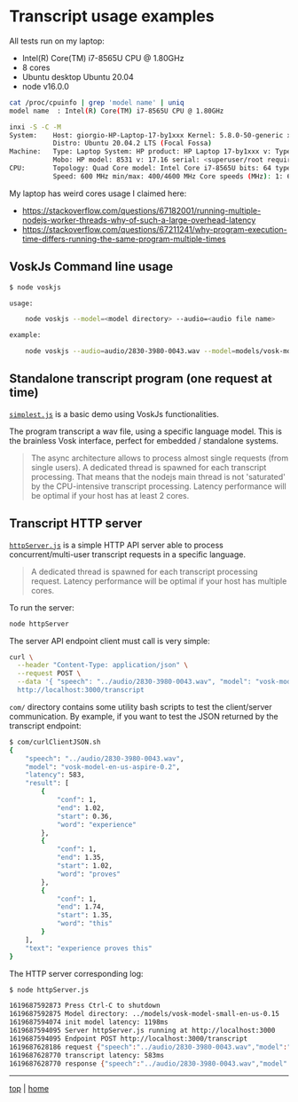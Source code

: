 # Transcript usage examples

All tests run on my laptop:

- Intel(R) Core(TM) i7-8565U CPU @ 1.80GHz
- 8 cores
- Ubuntu desktop Ubuntu 20.04
- node v16.0.0


```bash
cat /proc/cpuinfo | grep 'model name' | uniq
model name  : Intel(R) Core(TM) i7-8565U CPU @ 1.80GHz
```

```bash
inxi -S -C -M
System:    Host: giorgio-HP-Laptop-17-by1xxx Kernel: 5.8.0-50-generic x86_64 bits: 64 Desktop: Gnome 3.36.7 
           Distro: Ubuntu 20.04.2 LTS (Focal Fossa) 
Machine:   Type: Laptop System: HP product: HP Laptop 17-by1xxx v: Type1ProductConfigId serial: <superuser/root required> 
           Mobo: HP model: 8531 v: 17.16 serial: <superuser/root required> UEFI: Insyde v: F.32 date: 12/14/2018 
CPU:       Topology: Quad Core model: Intel Core i7-8565U bits: 64 type: MT MCP L2 cache: 8192 KiB 
           Speed: 600 MHz min/max: 400/4600 MHz Core speeds (MHz): 1: 600 2: 600 3: 600 4: 600 5: 600 6: 600 7: 600 8: 600 
```

My laptop has weird cores usage I claimed here:
- https://stackoverflow.com/questions/67182001/running-multiple-nodejs-worker-threads-why-of-such-a-large-overhead-latency
- https://stackoverflow.com/questions/67211241/why-program-execution-time-differs-running-the-same-program-multiple-times


## VoskJs Command line usage

```bash
$ node voskjs

usage:

    node voskjs --model=<model directory> --audio=<audio file name>

example:

    node voskjs --audio=audio/2830-3980-0043.wav --model=models/vosk-model-en-us-aspire-0.2
```

## Standalone transcript program (one request at time)

[`simplest.js`](simplest.js) is a basic demo using VoskJs functionalities. 

The program transcript a wav file, using a specific language model. 
This is the brainless Vosk interface, perfect for embedded / standalone systems.

> The async architecture allows to process almost single requests (from single users).
> A dedicated thread is spawned for each transcript processing. 
> That means that the nodejs main thread is not 'saturated' by the CPU-intensive transcript processing.
> Latency performance will be optimal if your host has at least 2 cores.


## Transcript HTTP server 

[`httpServer.js`](httpServer.js) is a simple HTTP API server 
able to process concurrent/multi-user transcript requests in a specific language.

> A dedicated thread is spawned for each transcript processing request. 
> Latency performance will be optimal if your host has multiple cores.


To run the server: 

```bash
node httpServer
```


The server API endpoint client must call is very simple:

```bash
curl \
  --header "Content-Type: application/json" \
  --request POST \
  --data '{ "speech": "../audio/2830-3980-0043.wav", "model": "vosk-model-en-us-aspire-0.2"} \
  http://localhost:3000/transcript
```

`com/` directory contains some utility bash scripts to test the client/server communication.
By example, if you want to test the JSON returned by the transcript endpoint: 

```bash
$ com/curlClientJSON.sh
{
    "speech": "../audio/2830-3980-0043.wav",
    "model": "vosk-model-en-us-aspire-0.2",
    "latency": 583,
    "result": [
        {
            "conf": 1,
            "end": 1.02,
            "start": 0.36,
            "word": "experience"
        },
        {
            "conf": 1,
            "end": 1.35,
            "start": 1.02,
            "word": "proves"
        },
        {
            "conf": 1,
            "end": 1.74,
            "start": 1.35,
            "word": "this"
        }
    ],
    "text": "experience proves this"
}

```

The HTTP server corresponding log:

```bash
$ node httpServer.js

1619687592873 Press Ctrl-C to shutdown
1619687592875 Model directory: ../models/vosk-model-small-en-us-0.15
1619687594074 init model latency: 1198ms
1619687594095 Server httpServer.js running at http://localhost:3000
1619687594095 Endpoint POST http://localhost:3000/transcript
1619687628186 request {"speech":"../audio/2830-3980-0043.wav","model":"vosk-model-en-us-aspire-0.2"}
1619687628770 transcript latency: 583ms
1619687628770 response {"speech":"../audio/2830-3980-0043.wav","model":"vosk-model-en-us-aspire-0.2","latency":583,"result":[{"conf":1,"end":1.02,"start":0.36,"word":"experience"},{"conf":1,"end":1.35,"start":1.02,"word":"proves"},{"conf":1,"end":1.74,"start":1.35,"word":"this"}],"text":"experience proves this"}
```

---

[top](#) | [home](../README.md)

